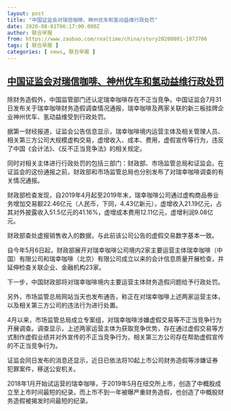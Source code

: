 ```yaml
---
layout: post
title: "中国证监会对瑞信咖啡、神州优车和氢动益维行政处罚"
date: 2020-08-01T06:17:00.000Z
author: 联合早报
from: https://www.zaobao.com/realtime/china/story20200801-1073706
tags: [ 联合早报 ]
categories: [ news, 联合早报 ]
---
```

<!--1596262620000-->
[中国证监会对瑞信咖啡、神州优车和氢动益维行政处罚](https://www.zaobao.com/realtime/china/story20200801-1073706)
------

<div>
<p>除财务造假外，中国监管部门还认定瑞幸咖啡存在不正当竞争。中国证监会7月31日发布关于瑞幸咖啡财务造假调查情况通报，瑞幸咖啡及两家关联的新三板挂牌企业神州优车、氢动益维受到行政处罚。</p><p>据第一财经报道，证监会公告信息显示，瑞幸咖啡境内运营主体及相关管理人员、相关第三方公司大规模虚构交易，虚增收入、成本、费用，虚假宣传等行为，违反了中国《会计法》、《反不正当竞争法》的相关规定。</p><p>同时对相关主体进行行政处罚的包括三部门：财政部、市场监管总局和证监会。在证监会的这份通报之前，财政部和市场监管总局也分别发布了对瑞幸咖啡调查的有关情况通报。</p><section id="imu"><div id="dfp-ad-imu1-wrapper" class="dfp-tag-wrapper"><div id="dfp-ad-imu1" class="dfp-tag-wrapper"></div></div></section><p>财政部检查发现，自2019年4月起至2019年末，瑞幸咖啡公司通过虚构商品券业务增加交易额22.46亿元（人民币，下同，4.43亿新元），虚增收入21.19亿元，占其对外披露收入51.5亿元的41.16%，虚增成本费用12.11亿元，虚增利润9.08亿元。</p><p>财政部查处虚报销售收入的数据，与此前该公司公告的虚假交易数字基本一致。</p><p>自今年5月6日起，财政部展开对瑞幸咖啡公司境内2家主要运营主体瑞幸咖啡（中国）有限公司和瑞幸咖啡（北京）有限公司成立以来的会计信息质量开展检查，并延伸检查关联企业、金融机构23家。</p><p>下一步，中国财政部将对瑞幸咖啡境内主要运营主体财务造假问题给予行政处罚。</p><div id="innity-in-post"></div><div id="dfp-ad-midarticlespecial-wrapper" class="dfp-tag-wrapper"><div id="dfp-ad-midarticlespecial" class="dfp-tag-wrapper"></div></div><p>另外，市场监管总局网站当天也发布通告，称正在对瑞幸咖啡上述两家运营主体，以及相关第三方公司的违法行为进行处置。</p><p>4月以来，市场监管总局成立专案组，对瑞幸咖啡涉嫌虚假交易等不正当竞争行为开展调查。调查显示，上述两家运营主体为获取竞争优势，存在通过虚假交易等方式制作虚假业绩并对外宣传的不正当竞争行为，相关第三方公司存在帮助虚假宣传的不正当竞争行为。</p><p>证监会同日发布的消息还显示，近日已依法将10起上市公司财务造假等涉嫌证券犯罪案件，移送公安机关。</p><p>2018年1月开始试运营的瑞幸咖啡，于2019年5月在纽交所上市，创造了中概股成立至上市时间最短的纪录。而上市不到一年被曝严重财务造假，也创造了中概股财务造假被揭发时间最短的纪录。</p>
</div>
